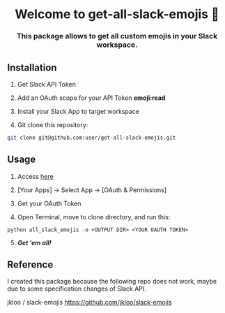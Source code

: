 <h1 align="center">
  Welcome to get-all-slack-emojis 👋
</h1>

<h3 align="center">
  This package allows to get all custom emojis in your Slack workspace.
</h3>

## Installation

1. Get Slack API Token

2. Add an OAuth scope for your API Token **emoji:read**

3. Install your Slack App to target workspace

4. Git clone this repository:

  ```zsh
  git clone git@github.com:user/get-all-slack-emojis.git
  ```

## Usage

1. Access [here](https://api.slack.com/apps)

2. [Your Apps] -> Select App -> [OAuth & Permissions]

3. Get your OAuth Token

4. Open Terminal, move to clone directory, and run this:

  ```zsh:zsh
  python all_slack_emojis -o <OUTPUT DIR> <YOUR OAUTH TOKEN>
  ```

5. ***Get 'em all!***

## Reference

I created this package because the following repo does not work, maybe due to some specification changes of Slack API.

jkloo / slack-emojis
<https://github.com/jkloo/slack-emojis>
